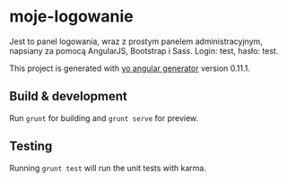 # moje-logowanie

Jest to panel logowania, wraz z prostym panelem administracyjnym, napsiany za pomocą AngularJS, Bootstrap i Sass. 
Login: test, hasło: test.

This project is generated with [yo angular generator](https://github.com/yeoman/generator-angular)
version 0.11.1.

## Build & development

Run `grunt` for building and `grunt serve` for preview.

## Testing

Running `grunt test` will run the unit tests with karma.
